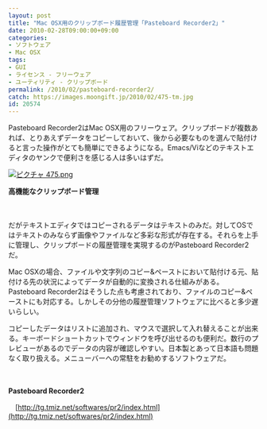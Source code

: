 ```yaml
---
layout: post
title: "Mac OSX用のクリップボード履歴管理「Pasteboard Recorder2」"
date: 2010-02-28T09:00:00+09:00
categories:
- ソフトウェア
- Mac OSX
tags: 
- GUI
- ライセンス - フリーウェア
- ユーティリティ - クリップボード
permalink: /2010/02/pasteboard-recorder2/
catch: https://images.moongift.jp/2010/02/475-tm.jpg
id: 20574
---
```

Pasteboard Recorder2はMac OSX用のフリーウェア。クリップボードが複数あれば、とりあえずデータをコピーしておいて、後から必要なものを選んで貼付けると言った操作がとても簡単にできるようになる。Emacs/Viなどのテキストエディタのヤンクで便利さを感じる人は多いはずだ。

  

[![ピクチャ 475.png](https://images.moongift.jp/2010/02/475-tm.jpg)](https://images.moongift.jp/2010/02/475.png)

  

**高機能なクリップボード管理**

  

　  
  
だがテキストエディタではコピーされるデータはテキストのみだ。対してOSではテキストのみならず画像やファイルなど多彩な形式が存在する。それらを上手に管理し、クリップボードの履歴管理を実現するのがPasteboard Recorder2だ。

  
<!--more-->

Mac OSXの場合、ファイルや文字列のコピー&ペーストにおいて貼付ける元、貼付ける先の状況によってデータが自動的に変換される仕組みがある。Pasteboard Recorder2はそうした点も考慮されており、ファイルのコピー&ペーストにも対応する。しかしその分他の履歴管理ソフトウェアに比べると多少遅いらしい。

  

コピーしたデータはリストに追加され、マウスで選択して入れ替えることが出来る。キーボードショートカットでウィンドウを呼び出せるのも便利だ。数行のプレビューがあるのでデータの内容が確認しやすい。日本製とあって日本語も問題なく取り扱える。メニューバーへの常駐をお勧めするソフトウェアだ。

  

　

  

**Pasteboard Recorder2**  
  
　[http://tg.tmiz.net/softwares/pr2/index.html](http://tg.tmiz.net/softwares/pr2/index.html)

  
